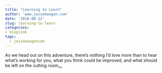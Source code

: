 ```yaml
---
title: "Learning to Learn"
author: 'www.jessemaegan.com'
date: '2018-08-12'
slug: learning-to-learn
categories:
- bloglink
tags:
  - jessemaegancom
---
```


As we head out on this adventure, there’s nothing I’d love more than to hear what’s working for you, what you think could be improved, and what should be left on the cutting room[... <i class="fas fa-external-link-alt"></i>](https://www.jessemaegan.com/post/learning-to-learn-process-over-product/)

